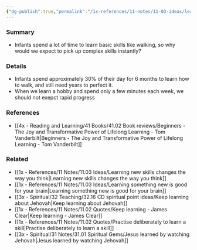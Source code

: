 ```yaml
---
{"dg-publish":true,"permalink":"/1x-references/11-notes/11-03-ideas/learning-skills-takes-time/","title":"Learning skills takes time","created":"2024-06-20T12:08:34.113+03:00","updated":"2024-06-20T12:08:34.113+03:00"}
---
```



### Summary
- Infants spend a lot of time to learn basic skills like walking, so why would we expect to pick up complex skills instantly?

### Details
- Infants spend approximately 30% of their day for 6 months to learn how to walk, and still need years to perfect it.
- When we learn a hobby and spend only a few minutes each week, we should not exepct rapid progress

### References
- [[4x - Reading and Learning/41 Books/41.02 Book reviews/Beginners - The Joy and Transformative Power of Lifelong Learning - Tom Vanderbilt\|Beginners - The Joy and Transformative Power of Lifelong Learning - Tom Vanderbilt]]

### Related
- [[1x - References/11 Notes/11.03 Ideas/Learning new skills changes the way you think\|Learning new skills changes the way you think]]
- [[1x - References/11 Notes/11.03 Ideas/Learning something new is good for your brain\|Learning something new is good for your brain]]
- [[3x - Spiritual/32 Teaching/32.16 CD spiritual point ideas/Keep learning about Jehovah\|Keep learning about Jehovah]]
- [[1x - References/11 Notes/11.02 Quotes/Keep learning - James Clear\|Keep learning - James Clear]]
- [[1x - References/11 Notes/11.02 Quotes/Practise deliberately to learn a skill\|Practise deliberately to learn a skill]]
- [[3x - Spiritual/31 Notes/31.01 Spiritual Gems/Jesus learned by watching Jehovah\|Jesus learned by watching Jehovah]]